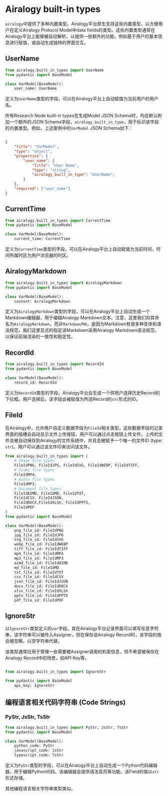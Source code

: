 # Airalogy built-in types

`airalogy`中提供了多种内置类型。Airalogy平台原生支持这些内置类型，以方便用户在定义Airalogy Protocol Model中data fields的类型。这些内置类型通常在Airalogy平台上能够被自动解析，以提供一些额外的功能，例如基于用户的基本信息进行赋值，或自动生成独特的界面交互。

## UserName

```py
from airalogy.built_in_types import UserName
from pydantic import BaseModel

class VarModel(BaseModel):
    user_name: UserName
```

定义为`UserName`类型的字段，可以在Airalogy平台上自动赋值为当前用户的用户名。

所有Research Node built-in types在生成Model JSON Schema时，均会默认附加一个额外的JSON Schema字段，`airalogy_built_in_type`，用于标识该字段的内置类型。例如，上述案例中的`VarModel` JSON Schema如下：

```json

{   
    "title": "VarModel",
    "type": "object",
    "properties": {
        "user_name": {
            "title": "User Name",
            "type": "string",
            "airalogy_built_in_type": "UserName",
        }
    },
    "required": ["user_name"]
}
```

## CurrentTime

```py
from airalogy.built_in_types import CurrentTime
from pydantic import BaseModel

class VarModel(BaseModel):
    current_time: CurrentTime
```

定义为`CurrentTime`类型的字段，可以在Airalogy平台上自动赋值为当前时间，时间所属时区为用户浏览器的时区。

## AiralogyMarkdown

```py
from airalogy.built_in_types import AiralogyMarkdown
from pydantic import BaseModel

class VarModel(BaseModel):
    content: AiralogyMarkdown
```

定义为`AiralogyMarkdown`类型的字段，可以在Airalogy平台上自动生成一个Markdown编辑器，用于编辑Airalogy Markdown文本。注意，这里我们将其命名为`AiralogyMarkdown`，而非`Markdown`/`Md`，是因为Markdown有很多种变体和语法规范，我们这里显式的指定该Markdown采用Airalogy Markdown语法规范，以保证前端渲染的一致性和稳定性。

## RecordId

```py
from airalogy.built_in_types import RecordId
from pydantic import BaseModel

class VarModel(BaseModel):
    record_id: RecordId
```

定义为`RecordId`类型的字段，Airalogy平台会生成一个供用户选择历史Record的下拉框。用户选择后，该字段会被赋值为所选Record的`str`形式的ID。

## FileId

在Airalogy中，允许用户自定义数据字段为`FileId`相关类型，这些数据字段的记录界面的插槽会自动显示文件上传按钮，用户可以通过点击按钮上传文件。上传的文件会被自动保存到Airalogy的文件系统中，并且会被赋予一个唯一的文件ID (type: `str`)。用户可以通过该文件ID来访问该文件。

```py
from airalogy.built_in_types import (
    # Image file types
    FileIdPNG, FileIdJPG, FileIdSVG, FileIdWEBP, FileIdTIFF,
    # Video file types
    FileIdMP4,
    # Audio file types
    FileIdMP3,
    # Document file types
    FileIdAIMD, FileIdMD, FileIdTXT,
    FileIdCSV, FileIdJSON,
    FileIdDOCX,FileIdXLSX, FileIdPPTX, 
    FileIdPDF
)
from pydantic import BaseModel

class VarModel(BaseModel):
    png_file_id: FileIdPNG
    jpg_file_id: FileIdJPG
    svg_file_id: FileIdSVG
    webp_file_id: FileIdWEBP
    tiff_file_id: FileIdTIFF
    mp4_file_id: FileIdMP4
    mp3_file_id: FileIdMP3
    aimd_file_id: FileIdAIMD
    md_file_id: FileIdMD
    txt_file_id: FileIdTXT
    csv_file_id: FileIdCSV
    json_file_id: FileIdJSON
    docx_file_id: FileIdDOCX
    xlsx_file_id: FileIdXLSX
    pptx_file_id: FileIdPPTX
    pdf_file_id: FileIdPDF
```

## IgnoreStr

以`IgnoreStr`类型定义的`var`字段，其在Airalogy平台记录界面可以填写任意字符串，该字符串可以被传入Assigner，但在保存该Airalogy Record时，该字段的值会被忽略，以空字符串代替。

该类型通常应用于管理一些需要被Assigner调用的机密信息，但不希望被保存在Airalogy Record中的场景，如API Key等。

```py

from airalogy.built_in_types import IgnoreStr

from pydantic import BaseModel
    api_key: IgnoreStr
```

## 编程语言相关代码字符串 (Code Strings)

### PyStr, JsStr, TsStr

```py
from airalogy.built_in_types import PyStr, JsStr, TsStr
from pydantic import BaseModel

class VarModel(BaseModel):
    python_code: PyStr
    javascript_code: JsStr
    typescript_code: TsStr
```

定义为`PyStr`类型的字段，可以在Airalogy平台上自动生成一个Python代码编辑器，用于编辑Python代码。该编辑器会提供语法高亮等功能。该Field的值以`str`形式存储。

其他编程语言相关字符串类型类似。
